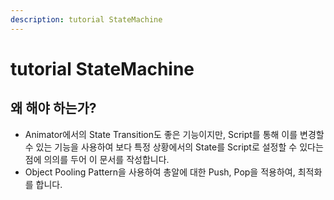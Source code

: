 ```yaml
---
description: tutorial StateMachine
---
```


# tutorial StateMachine

## 왜 해야 하는가?

* Animator에서의 State Transition도 좋은 기능이지만, Script를 통해 이를 변경할 수 있는 기능을 사용하여 보다 특정 상황에서의 State를 Script로 설정할 수 있다는 점에 의의를 두어 이 문서를 작성합니다.
* Object Pooling Pattern을 사용하여 총알에 대한 Push, Pop을 적용하여, 최적화를 합니다.

